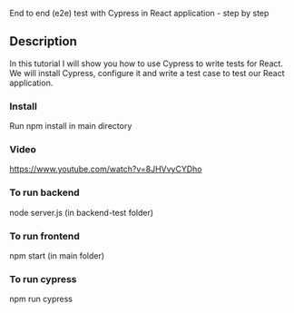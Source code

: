 End to end (e2e) test with Cypress in React application - step by step

## Description

In this tutorial I will show you how to use Cypress to write tests for React. We will install Cypress, configure it and write a test case to test our React application.

### Install

Run npm install in main directory

### Video

https://www.youtube.com/watch?v=8JHVvyCYDho

### To run backend

node server.js  (in backend-test folder)

### To run frontend

npm start (in main folder)

### To run cypress

npm run cypress




